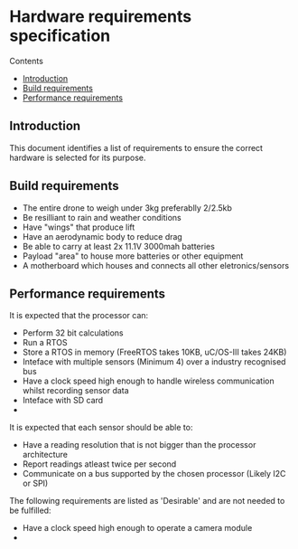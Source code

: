 # Hardware requirements specification

Contents
- [Introduction](https://github.com/FlyingBaguette/aero-boulangerie/blob/master/docs/requirement-specs/hardware-requirement-specs.md#introduction)
- [Build requirements](https://github.com/FlyingBaguette/aero-boulangerie/blob/master/docs/requirement-specs/hardware-requirement-specs.md#build-requirements)
- [Performance requirements](https://github.com/FlyingBaguette/aero-boulangerie/blob/master/docs/requirement-specs/hardware-requirement-specs.md#performance-requirements)

## Introduction
This document identifies a list of requirements to ensure the correct hardware is selected for its purpose.

## Build requirements
 - The entire drone to weigh under 3kg preferablly 2/2.5kb
 - Be resilliant to rain and weather conditions
 - Have "wings" that produce lift
 - Have an aerodynamic body to reduce drag
 - Be able to carry at least 2x 11.1V 3000mah batteries
 - Payload "area" to house more batteries or other equipment
 - A motherboard which houses and connects all other eletronics/sensors

## Performance requirements
It is expected that the processor can:
 - Perform 32 bit calculations
 - Run a RTOS
 - Store a RTOS in memory (FreeRTOS takes 10KB, uC/OS-III takes 24KB)
 - Inteface with multiple sensors (Minimum 4) over a industry recognised bus
 - Have a clock speed high enough to handle wireless communication whilst recording sensor data
 - Inteface with SD card
 - 
 
It is expected that each sensor should be able to:
 - Have a reading resolution that is not bigger than the processor architecture
 - Report readings atleast twice per second
 - Communicate on a bus supported by the chosen processor (Likely I2C or SPI)
 
The following requirements are listed as 'Desirable' and are not needed to be fulfilled:
 - Have a clock speed high enough to operate a camera module
 - 

